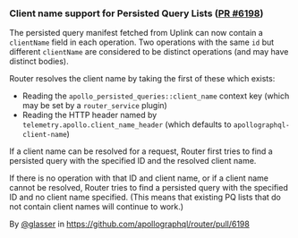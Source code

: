 ### Client name support for Persisted Query Lists ([PR #6198](https://github.com/apollographql/router/pull/6198))

The persisted query manifest fetched from Uplink can now contain a `clientName` field in each operation. Two operations with the same `id` but different `clientName` are considered to be distinct operations (and may have distinct bodies).

Router resolves the client name by taking the first of these which exists:
- Reading the `apollo_persisted_queries::client_name` context key (which may be set by a `router_service` plugin)
- Reading the HTTP header named by `telemetry.apollo.client_name_header` (which defaults to `apollographql-client-name`)

If a client name can be resolved for a request, Router first tries to find a persisted query with the specified ID and the resolved client name.

If there is no operation with that ID and client name, or if a client name cannot be resolved, Router tries to find a persisted query with the specified ID and no client name specified.  (This means that existing PQ lists that do not contain client names will continue to work.)

By [@glasser](https://github.com/glasser) in https://github.com/apollographql/router/pull/6198